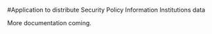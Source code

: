 #Application to distribute Security Policy Information Institutions data

More documentation coming.
